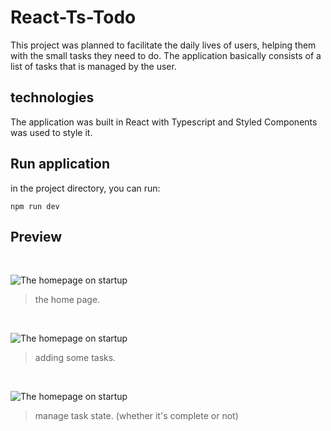 # React-Ts-Todo

This project was planned to facilitate the daily lives of users, helping them with the small tasks they need to do. The application basically consists of a list of tasks that is managed by the user.

## technologies

The application was built in React with Typescript and Styled Components was used to style it.

## Run application

in the project directory, you can run:

`npm run dev`

## Preview

<br>

![The homepage on startup](https://github.com/ytancarlos/React-Ts-Todo/blob/main/src/assets/img/main-page.png)

>the home page.
<br>

![The homepage on startup](https://github.com/ytancarlos/React-Ts-Todo/blob/main/src/assets/img/main-todos.png)

>adding some tasks.
<br>

![The homepage on startup](https://github.com/ytancarlos/React-Ts-Todo/blob/main/src/assets/img/todo-checked.png)

>manage task state. (whether it's complete or not)
